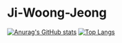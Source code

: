 # Ji-Woong-Jeong

[![Anurag's GitHub stats](https://github-readme-stats.vercel.app/api?username=j2woong1)](https://github.com/anuraghazra/github-readme-stats)
[![Top Langs](https://github-readme-stats.vercel.app/api/top-langs/?username=j2woong1)](https://github.com/anuraghazra/github-readme-stats)

